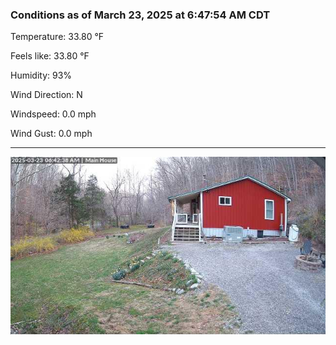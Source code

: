 ### Conditions as of March 23, 2025 at 6:47:54 AM CDT 

Temperature: 33.80 &deg;F

Feels like: 33.80 &deg;F

Humidity: 93%

Wind Direction: N

Windspeed: 0.0 mph

Wind Gust: 0.0 mph

---

<img src="./images/latest.jpeg"/>

